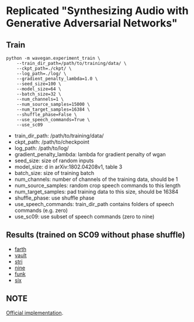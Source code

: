 # Replicated "Synthesizing Audio with Generative Adversarial Networks"

## Train

```
python -m wavegan.experiment_train \
    --train_dir_path=/path/to/training/data/ \
    --ckpt_path=./ckpt/ \
    --log_path=./log/ \
    --gradient_penalty_lambda=1.0 \
    --seed_size=100 \
    --model_size=64 \
    --batch_size=32 \
    --num_channels=1 \
    --num_source_samples=15000 \
    --num_target_samples=16384 \
    --shuffle_phase=False \
    --use_speech_commands=True \
    --use_sc09
```

* train_dir_path: /path/to/training/data/
* ckpt_path: /path/to/checkpoint
* log_path: /path/to/log/
* gradient_penalty_lambda: lambda for gradient penalty of wgan
* seed_size: size of random inputs
* model_size: d in arXiv:1802.04208v1, table 3
* batch_size: size of training batch
* num_channels: number of channels of the training data, should be 1
* num_source_samples: random crop speech commands to this length
* num_target_samples: pad training data to this size, should be 16384
* shuffle_phase: use shuffle phase
* use_speech_commands: train_dir_path contains folders of speech commands (e.g. zero)
* use_sc09: use subset of speech commands (zero to nine)

## Results (trained on SC09 without phase shuffle)

* [farth](../assets/wavegan_00_farth.wav)
* [vault](../assets/wavegan_01_vault.wav)
* [stri](../assets/wavegan_02_stri.wav)
* [nine](../assets/wavegan_03_nine.wav)
* [funk](../assets/wavegan_04_funk.wav)
* [six](../assets/wavegan_05_six.wav)

## NOTE
[Official implementation](https://github.com/chrisdonahue/wavegan).
